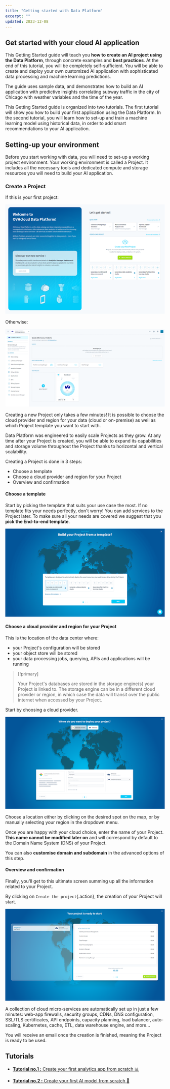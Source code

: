 ```yaml
---
title: "Getting started with Data Platform"
excerpt: ""
updated: 2023-12-08
---
```


## Get started with your cloud AI application

This Getting Started guide will teach you **how to create an AI project using the Data Platform**, through concrete examples and **best practices**. At the end of this tutorial, you will be completely self-sufficient. You will be able to create and deploy your own customized AI application with sophisticated data processing and machine learning predictions.

The guide uses sample data, and demonstrates how to build an AI application with predictive insights correlating subway traffic in the city of Chicago with weather variables and the time of the year.

This Getting Started guide is organized into two tutorials. The first tutorial will show you how to build your first application using the Data Platform. In the second tutorial, you will learn how to set-up and train a machine learning model using historical data, in order to add smart recommendations to your AI application.

## Setting-up your environment

Before you start working with data, you will need to set-up a working project environment. Your working environment is called a Project. It includes all the necessary tools and dedicated compute and storage resources you will need to build your AI application.

### Create a Project

If this is your first project:

![First project](images/first_project.png)

Otherwise:

![New project](images/new_project.png)

Creating a new Project only takes a few minutes! It is possible to choose the cloud provider and region for your data (cloud or on-premise) as well as which Project template you want to start with.

Data Platform was engineered to easily scale Projects as they grow. At any time after your Project is created, you will be able to expand its capabilities and storage volume throughout the Project thanks to horizontal and vertical scalability.

Creating a Project is done in 3 steps:

- Choose a template
- Choose a cloud provider and region for your Project
- Overview and confirmation

#### Choose a template

Start by picking the template that suits your use case the most. If no template fits your needs perfectly, don't worry! You can add services to the Project later. To make sure all your needs are covered we suggest that you **pick the End-to-end template**.

![Project template choice](images/template-choice.png)

#### Choose a cloud provider and region for your Project

This is the location of the data center where:

- your Project's configuration will be stored
- your object store will be stored
- your data processing jobs, querying, APIs and applications will be running

> [!primary]
>
> Your Project's databases are stored in the storage engine(s) your Project is linked to. The storage engine can be in a different cloud provider or region, in which case the data will transit over the public internet when accessed by your Project.
>

Start by choosing a cloud provider.

![Project cloud provider](images/cloud-provider.png)

Choose a location either by clicking on the desired spot on the map, or by manually selecting your region in the dropdown menu.

Once you are happy with your cloud choice, enter the name of your Project. **This name cannot be modified later on** and will correspond by default  to the Domain Name System (DNS) of your Project.

You can also **customise domain and subdomain** in the advanced options of this step.

#### Overview and confirmation

Finally, you'll get to this ultimate screen summing up all the information related to your Project.

By clicking on `Create the project`{.action}, the creation of your Project will start.

![Project overview](images/overview.png)

A collection of cloud micro-services are automatically set up in just a few minutes: web-app firewalls, security groups, CDNs, DNS configuration, SSL/TLS certificates, API endpoints, capacity planning, load balancer, auto-scaling, Kubernetes, cache, ETL, data warehouse engine, and more…

You will receive an email once the creation is finished, meaning the Project is ready to be used.

## Tutorials

- [**Tutorial no.1 :** Create your first analytics app from scratch 📊](/pages/public_cloud/data_platform/tuto_01_build_a_first_app_from_scratch_intro)

- [**Tutorial no.2 :** Create your first AI model from scratch 🤖](/pages/public_cloud/data_platform/tuto_02_build_an_ai_model_from_scratch_intro)
